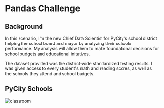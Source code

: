 # Pandas Challenge

## Background
In this scenario, I'm the new Chief Data Scientist for PyCity's school district helping the school board and mayor by analyzing their schools performance. My analysis will allow them to make foundational decisions for school budgets and educational initatives.

The dataset provided was the district-wide standardized testing results. I was given access to every student's math and reading scores, as well as the schools they attend and school budgets. 

## PyCity Schools
![classroom](https://user-images.githubusercontent.com/117343047/214744346-c226a12e-cfcc-4aec-a907-c3226eb7582c.jpg)
